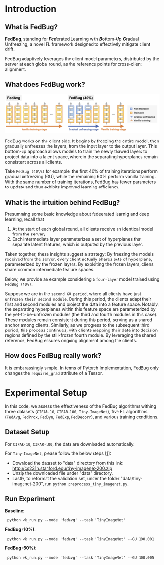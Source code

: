 # Introduction

## What is **FedBug**?
**FedBug**, standing for ***Fed***erated Learning with ***B***ottom-***U***p ***G***radual Unfreezing, a novel FL framework designed to effectively mitigate client drift.

FedBug adaptively leverages the client model parameters, distributed by the server at each global round, as the reference points for cross-client alignment. 

## What does FedBug work?

![alt text](/assets/alg_model.png)

FedBug works on the client side. It begins by freezing the entire model, then gradually unfreezes the layers, from the input layer to the output layer.
This bottom-up approach allows models to train the newly thawed layers to project data into a latent space, wherein the separating hyperplanes remain consistent across all clients. 

Take `FedBug (40\%)` for example, the first 40\% of training iterations perform gradual unfreezing (GU), while the remaining 60\% perform vanilla training. With the same number of training iterations, FedBug has fewer parameters to update and thus exhibits improved learning efficiency.

## What is the intuition behind FedBug?

Presumming some basic knowledge about fedeerated learnig and deep learning,  recall that 
1. At the start of each global round, all clients receive an identical model from the server;
2. Each intermediate layer parameterizes a set of hyperplanes that separate latent features, which is outputed by the previous layer.

Taken together, these insights suggest a strategy: By freezing the models received from the server, every client actually shares sets of hyperplans, parameterized by the frozen layers. By exploiting the frozen layers, cliens share common intermediate feature spaces. 

Below, we provide an example considering a `four-layer` model trained using `FedBug (40%)`.

Suppose we are in the `second GU period`, where all clients have just `unfrozen their second module`. During this period, the clients adapt their first and second modules and project the data into a feature space. Notably, the separating hyperplanes within this feature space are parameterized by the yet-to-be-unfrozen modules (the third and fourth modules in this case). These modules remain consistent during this period, serving as a shared anchor among clients. 
Similarly, as we progress to the subsequent third period, this process continues, with clients mapping their data into decision regions defined by the still-frozen fourth module. By leveraging the shared reference, FedBug ensures ongoing alignment among the clients.

## How does FedBug really work?

It is embarassingly simple. In terms of Pytorch Implementation, FedBug only changes the `requires_grad` attribute of a Tensor. 

# Experimental Setup
In this code, we assess the effectiveness of the FedBug algorithms withing three datasets (`CIFAR-10`, `CIFAR-100`, `Tiny-ImageNet`), five FL algorithms (`FedAvg`, `FedProx`, `FedDyn`, `FedExp`, `FedDecorr`), and various training conditions.

## Dataset Setup

For `CIFAR-10`, `CIFAR-100`, the data are downloaded automatically.

For `Tiny-ImageNet`, please follow the below steps [[1](https://github.com/bytedance/FedDecorr)]:
- Download the dataset to "data" directory from this link: 
http://cs231n.stanford.edu/tiny-imagenet-200.zip
- Unzip the downloaded file under "data" directory.
- Lastly, to reformat the validation set, under the folder "data/tiny-imagenet-200", run `python preprocess_tiny_imagenet.py`.

## Run Experiment

**Baseline**:
    
     python wk_run.py --mode 'fedavg' --task 'TinyImageNet'

**FedBug (10%)**:

     python wk_run.py --mode 'fedavg' --task 'TinyImageNet' --GU 100.001
     
**FedBug (50%)**:

     python wk_run.py --mode 'fedavg' --task 'TinyImageNet' --GU 100.005
     
